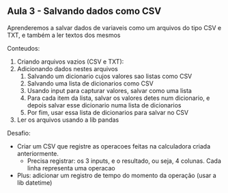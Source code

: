 ## Aula 3 - Salvando dados como CSV

Aprenderemos a salvar dados de variaveis como um arquivos do tipo CSV e TXT, e também a ler textos dos mesmos

Conteudos:
1. Criando arquivos vazios (CSV e TXT):
2. Adicionando dados nestes arquivos
   1. Salvando um dicionario cujos valores sao listas como CSV
   2. Salvando uma lista de dicionarios como CSV
   3. Usando input para capturar valores, salvar como uma lista
   4. Para cada item da lista, salvar os valores detes num dicionario, e depois salvar esse dicionario numa lista de dicionarios
   5. Por fim, usar essa lista de dicionarios para salvar no CSV
3. Ler os arquivos usando a lib pandas

Desafio:
- Criar um CSV que registre as operacoes feitas na calculadora criada anteriormente. 
  - Precisa registrar: os 3 inputs, e o resultado, ou seja, 4 colunas. Cada linha representa uma operacao
- Plus: adicionar um registro de tempo do momento da operação (usar a lib datetime)